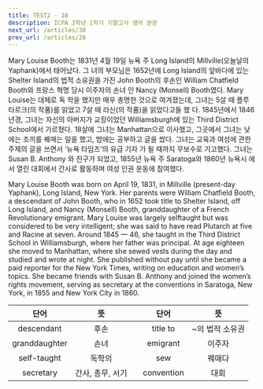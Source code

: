 ```yaml
---
title: TEST2 - 10
description: ICPA 3학년 1학기 기말고사 영어 본문
next_url: /articles/30
prev_url: /articles/28
---
```


Mary Louise Booth는 1831년 4월 19일 뉴욕 주 Long Island의 Millville(오늘날의 Yaphank)에서 태어났다. 그 녀의 부모님은 1652년에 Long Island의 앞바다에 있는 Shelter Island의 법적 소유권을 가진 John Booth의 후손인 William Chatfield Booth와 프랑스 혁명 당시 이주자의 손녀 인 Nancy (Monsell) Booth였다. Mary Louise는 대체로 독 학을 했지만 매우 총명한 것으로 여겨졌는데, 그녀는 5살 때 플루 타르크(의 작품)를 읽었고 7살 때 라신(의 작품)을 읽었다고들 했 다. 1845년에서 1846년경, 그녀는 자신의 아버지가 교장이었던 Williamsburgh에 있는 Third District School에서 가르쳤다. 18살에 그녀는 Manhattan으로 이사했고, 그곳에서 그녀는 낮 에는 조끼를 꿰매는 일을 했고, 밤에는 공부하고 글을 썼다. 그녀는 교육과 여성에 관한 주제의 글을 쓰면서 ‘뉴욕 타임즈’의 유급 기자 가 될 때까지 무보수로 기고했다. 그녀는 Susan B. Anthony 와 친구가 되었고, 1855년 뉴욕 주 Saratoga와 1860년 뉴욕시 에서 열린 대회에서 간사로 활동하며 여성 인권 운동에 참여했다.

Mary Louise Booth was born on April 19, 1831, in Millville (present-day Yaphank), Long Island, New York. Her parents were William Chatfield Booth, a descendant of John Booth, who in 1652 took title to Shelter Island, off Long Island, and Nancy (Monsell) Booth, granddaughter of a French Revolutionary emigrant. Mary Louise was largely selftaught but was considered to be very intelligent; she was said to have read Plutarch at five and Racine at seven. Around 1845 — 46, she taught in the Third District School in Williamsburgh, where her father was principal. At age eighteen she moved to Manhattan, where she sewed vests during the day and studied and wrote at night. She published without pay until she became a paid reporter for the New York Times, writing on education and women’s topics. She became friends with Susan B. Anthony and joined the women’s rights movement, serving as secretary at the conventions in Saratoga, New York, in 1855 and New York City in 1860.

|단어|뜻| |단어|뜻|
|:--------------:|:------------------------------:|-|:--------------:|:------------------------------:|
|descendant|후손||title to|~의 법적 소유권|
|granddaughter|손녀||emigrant|이주자|
|self-taught|독학의||sew|꿰매다|
|secretary|간사, 총무, 서기||convention|대회|
